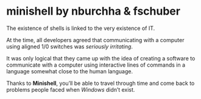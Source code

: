 # minishell by nburchha & fschuber

The existence of shells is linked to the very existence of IT.

At the time, all developers agreed that communicating with a computer using aligned 1/0 switches was *seriously irritating*.

It was only logical that they came up with the idea of creating a software to communicate with a computer using interactive lines of commands in a language somewhat close to the human language.

Thanks to **Minishell**, you’ll be able to travel through time and come back to problems people faced when *Windows* didn’t exist.
